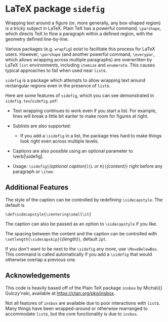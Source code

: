 LaTeX package `sidefig`
=======================

Wrapping text around a figure (or, more generally, any box-shaped region) is a tricky subject in LaTeX.
Plain TeX has a powerful command, `\parshape`, which directs TeX to flow a paragraph within a defined region, with the geometry defined line-by-line.

Various packages (e.g. `wrapfig`) exist to facilitate this process for LaTeX users.
However, `\parshape` (and another powerful command, `\everypar`, which allows wrapping across multiple paragraphs) are overwritten by LaTeX `list` environments, including `itemize` and `enumerate`.
This causes typical approaches to fail when used near `list`s.

`sidefig` is a package which attempts to allow wrapping text around rectangular regions even in the presence of `list`s.

Here are some features of `sidefig`, which you can see demonstrated in `sidefig.tex`/`sidefig.pdf`:

* Text wrapping continues to work even if you start a list.
For example, lines will break a little bit earlier to make room for figures at right.

* Sublists are also supported:

	- If you add a `\sidefig` in a list, the package tries hard to make things look right even across multiple levels.
	
* Captions are also possible using an optional parameter to \verb|\sidefig|.

* Usage: `\sidefig[`*(optional caption)*`]{L` *or* `R}{`*(content)*`}` right before any paragraph or `\item`.

Additional Features
-------------------

The style of the caption can be controlled by redefining `\sidecapstyle`.
The default is 

	\def\sidecapstyle{\centering\small\it}

The caption can also be passed as an option to `\sidecapstyle` if you like.

The spacing between the content and the caption can be controlled with `\setlength{\sidecapskip}{`*(length)*`}`, default `2pt`.

If you don't want to be next to the `\sidefig` any more, use `\MoveBelowBox`.
This command is called automatically if you add a `\sidefig` that would otherwise overlap a previous one.

Acknowledgements
----------------

This code is heavily based off of the Plain TeX package `insbox` by Micha\l{} Gulczy\'nski, available at https://ctan.org/pkg/insbox.

Not all features of `insbox` are available due to poor interactions with `list`s.
Many things have been wrapped-around or otherwise rearranged to accommodate `list`s, but the core functionality is due to `insbox`.
